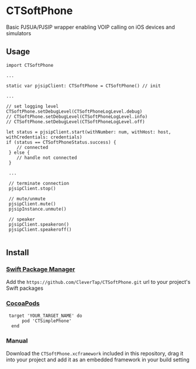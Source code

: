 # CTSoftPhone

Basic PJSUA/PJSIP wrapper enabling VOIP calling on iOS devices and simulators

## Usage

```
import CTSoftPhone

... 

static var pjsipClient: CTSoftPhone = CTSoftPhone() // init

...

// set logging level
CTSoftPhone.setDebugLevel(CTSoftPhoneLogLevel.debug)
// CTSoftPhone.setDebugLevel(CTSoftPhoneLogLevel.info)
// CTSoftPhone.setDebugLevel(CTSoftPhoneLogLevel.off)

let status = pjsipClient.start(withNumber: num, withHost: host, withCredentials: credentials)
if (status == CTSoftPhoneStatus.success) {
    // connected 
 } else {
    // handle not connected
 }
 
 ...
 
 // terminate connection 
 pjsipClient.stop()
 
 // mute/unmute
 pjsipClient.mute()
 pjsipInstance.unmute()
 
 // speaker
 pjsipClient.speakeron()
 pjsipClient.speakeroff()
 
```


## Install

### [Swift Package Manager](https://swift.org/package-manager/) 

Add the `https://github.com/CleverTap/CTSoftPhone.git` url to your project's Swift packages

### [CocoaPods](https://cocoapods.org)

```
 target 'YOUR_TARGET_NAME' do  
      pod 'CTSimplePhone'  
  end 
```

### Manual

Download the `CTSoftPhone.xcframework` included in this repository, drag it into your project and add it as an embedded framework in your build setting

